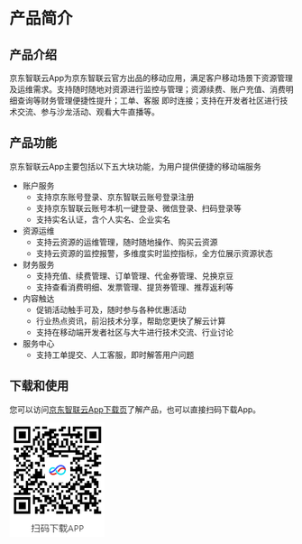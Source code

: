 # 产品简介
## 产品介绍
京东智联云App为京东智联云官方出品的移动应用，满足客户移动场景下资源管理及运维需求。支持随时随地对资源进行监控与管理；资源续费、账户充值、消费明细查询等财务管理便捷性提升；工单、客服 即时连接；支持在开发者社区进行技术交流、参与沙龙活动、观看大牛直播等。
## 产品功能
京东智联云App主要包括以下五大块功能，为用户提供便捷的移动端服务
- 账户服务
	- 支持京东账号登录、京东智联云账号登录注册
	- 支持京东智联云账号本机一键登录、微信登录、扫码登录等
	- 支持实名认证，含个人实名、企业实名
- 资源运维
	- 支持云资源的运维管理，随时随地操作、购买云资源
	- 支持云资源的监控报警，多维度实时监控指标，全方位展示资源状态
- 财务服务
	- 支持充值、续费管理、订单管理、代金券管理、兑换京豆
	- 支持查看消费明细、发票管理、提货券管理、推荐返利等
- 内容触达
	- 促销活动触手可及，随时参与各种优惠活动
	- 行业热点资讯，前沿技术分享，帮助您更快了解云计算
	- 支持在移动端开发者社区与大牛进行技术交流、行业讨论
- 服务中心
	- 支持工单提交、人工客服，即时解答用户问题
## 下载和使用
您可以访问[京东智联云App下载页](https://console.jdcloud.com/download.html)了解产品，也可以直接扫码下载App。

![](../../../image/JdcloudApp/App下载二维码.png)

